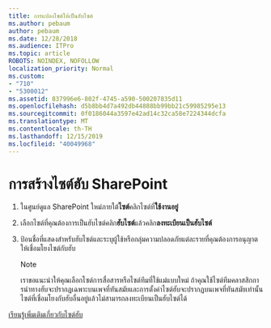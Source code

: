 ```yaml
---
title: การแปลงไซต์ให้เป็นฮับไซต์
ms.author: pebaum
author: pebaum
ms.date: 12/28/2018
ms.audience: ITPro
ms.topic: article
ROBOTS: NOINDEX, NOFOLLOW
localization_priority: Normal
ms.custom:
- "710"
- "5300012"
ms.assetid: 837996e6-802f-4745-a590-500207835d11
ms.openlocfilehash: d5b8bb4d7a492db44888bb99bb21c59985295e13
ms.sourcegitcommit: 0f0186044a3597e42ad14c32ca58e7224344dcfa
ms.translationtype: MT
ms.contentlocale: th-TH
ms.lasthandoff: 12/15/2019
ms.locfileid: "40049968"
---
```

# <a name="create-a-sharepoint-hub-site"></a>การสร้างไซต์ฮับ SharePoint

1. ในศูนย์ดูแล SharePoint ใหม่ภายใต้**ไซต์**คลิกไซต์ที่**ใช้งานอยู่**

2. เลือกไซต์ที่คุณต้องการเป็นฮับไซต์คลิก**ฮับไซต์**แล้วคลิก**ลงทะเบียนเป็นฮับไซต์**

3. ป้อนชื่อที่แสดงสำหรับฮับไซต์และระบุผู้ใช้หรือกลุ่มความปลอดภัยแต่ละรายที่คุณต้องการอนุญาตให้เชื่อมโยงไซต์กับฮับ

    > [!NOTE]
    >  เราขอแนะนำให้คุณเลือกไซต์การสื่อสารหรือไซต์ทีมที่ใช้แม่แบบใหม่ ถ้าคุณใช้ไซต์ทีมคลาสสิกการนำทางฮับจะปรากฏเฉพาะบนเพจที่ทันสมัยและการตั้งค่าไซต์ฮับจะปรากฏบนเพจที่ทันสมัยเท่านั้น ไซต์ที่เชื่อมโยงกับฮับอื่นอยู่แล้วไม่สามารถลงทะเบียนเป็นฮับไซต์ได้
  
[เรียนรู้เพิ่มเติมเกี่ยวกับไซต์ฮับ](https://go.microsoft.com/fwlink/?linkid=869149)
  